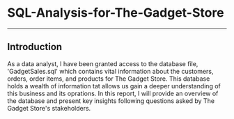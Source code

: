 # SQL-Analysis-for-The-Gadget-Store
---

## Introduction
As a data analyst, I have been granted access to the database file, 'GadgetSales.sql' which contains vital information about the customers, orders, order items, and products for The Gadget Store. This database holds a wealth of information tat allows us gain a deeper understanding of this business and its oprations. In this report, I will provide an overview of the database and present key insights following questions asked by The Gadget Store's stakeholders.
